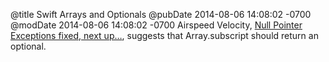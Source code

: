 @title Swift Arrays and Optionals
@pubDate 2014-08-06 14:08:02 -0700
@modDate 2014-08-06 14:08:02 -0700
Airspeed Velocity, <a href="http://airspeedvelocity.net/2014/08/06/null-pointer-exceptions-fixed-next-up/#fn-493-bad">Null Pointer Exceptions fixed, next up…</a>, suggests that Array.subscript should return an optional.
